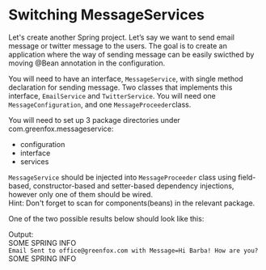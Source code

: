 # Switching MessageServices

Let's create another Spring project.
Let’s say we want to send email message or twitter message to the users. The goal is to create an application where the way of sending message can be easily swicthed by moving @Bean annotation in the configuration.

You will need to have an interface, `MessageService`, with single method declaration for sending message.
Two classes that implements this interface, `EmailService` and `TwitterService`. You will need one `MessageConfiguration`, and one `MessageProceeder`class.

You will need to set up 3 package directories under com.greenfox.messageservice:
- configuration
- interface
- services

`MessageService` should be injected into `MessageProceeder` class using field-based, constructor-based and setter-based dependency injections, however only one of them should be wired.</br>
Hint: Don't forget to scan for components(beans) in the relevant package.

One of the two possible results below should look like this:

Output:</br>
SOME SPRING INFO</br>
`Email Sent to office@greenfox.com with Message=Hi Barba! How are you?`</br>
SOME SPRING INFO
